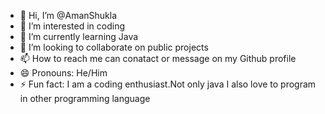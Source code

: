 - 👋 Hi, I’m @AmanShukla
- 👀 I’m interested in coding
- 🌱 I’m currently learning Java
- 💞️ I’m looking to collaborate on public projects
- 📫 How to reach me can conatact or message on my Github profile
- 😄 Pronouns: He/Him
- ⚡ Fun fact: I am a coding enthusiast.Not only java I also love to program in other programming language

<!---
AmanShukla-creator/AmanShukla-creator is a ✨ special ✨ repository because its `README.md` (this file) appears on your GitHub profile.
You can click the Preview link to take a look at your changes.
--->
